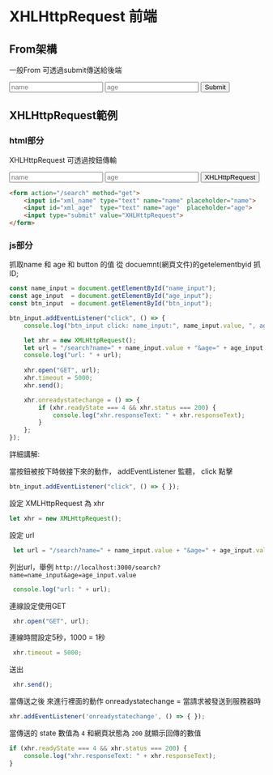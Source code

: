 # XHLHttpRequest 前端

## From架構
一般From 可透過submit傳送給後端
<form action="/search" method="get">
    <input type="text" name="name" placeholder="name">
    <input type="text" name="age" placeholder="age">
    <input type="submit" value="Submit">
</form>

##



##  XHLHttpRequest範例
### html部分
<p>XHLHttpRequest 可透過按鈕傳輸</p>
<form action="/search" method="get">
    <input id="xml_name" type="text" name="name" placeholder="name">
    <input id="xml_age"  type="text" name="age"  placeholder="age">
    <input type="submit" value="XHLHttpRequest">
</form>

```html
<form action="/search" method="get">
    <input id="xml_name" type="text" name="name" placeholder="name">
    <input id="xml_age"  type="text" name="age"  placeholder="age">
    <input type="submit" value="XHLHttpRequest">
</form>
```


### js部分
抓取name 和 age 和 button 的值
從 docuemnt(網頁文件)的getelementbyid 抓 ID; 
```js
const name_input = document.getElementById("name_input");
const age_input  = document.getElementById("age_input");
const btn_input  = document.getElementById("btn_input");
```


```js
btn_input.addEventListener("click", () => {
    console.log("btn_input click: name_input:", name_input.value, ", age_input:", age_input.value);

    let xhr = new XMLHttpRequest();
    let url = "/search?name=" + name_input.value + "&age=" + age_input.value;
    console.log("url: " + url);
 
    xhr.open("GET", url);
    xhr.timeout = 5000;
    xhr.send();

    xhr.onreadystatechange = () => {
        if (xhr.readyState === 4 && xhr.status === 200) {
            console.log("xhr.responseText: " + xhr.responseText);
        }
    };
});

```
詳細講解:

當按鈕被按下時做接下來的動作， addEventListener 監聽， click 點擊
```js
btn_input.addEventListener("click", () => { });
```
設定 XMLHttpRequest 為 xhr
```js
let xhr = new XMLHttpRequest();
```

設定 url
```js
 let url = "/search?name=" + name_input.value + "&age=" + age_input.value;
```
列出url，舉例 `http://localhost:3000/search?name=name_input&age=age_input.value`
```js
 console.log("url: " + url);
```
連線設定使用GET
```js
 xhr.open("GET", url);
```
連線時間設定5秒，1000 = 1秒
```js
 xhr.timeout = 5000;
```

送出
```js
 xhr.send();
```

當傳送之後 來進行裡面的動作  onreadystatechange = 當請求被發送到服務器時
```js
xhr.addEventListener('onreadystatechange', () => { });
```

當傳送的 state 數值為 `4` 和網頁狀態為 `200` 就顯示回傳的數值
```js 
if (xhr.readyState === 4 && xhr.status === 200) {
    console.log("xhr.responseText: " + xhr.responseText);
}
```


 












